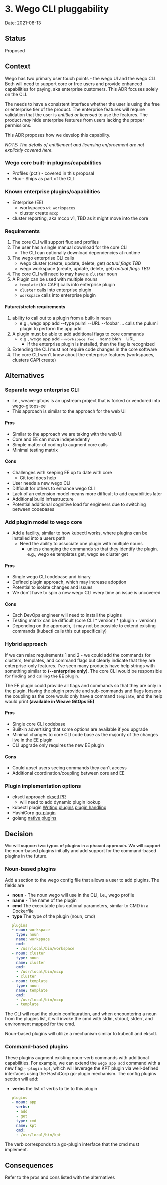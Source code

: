 # 3. Wego CLI pluggability

Date: 2021-08-13

## Status

Proposed

## Context

Wego has two primary user touch points - the wego UI and the wego CLI.  Both will need to support core or free users and provide enhanced capabilities for paying, aka enterprise customers. This ADR focuses solely on the CLI.

The needs to have a consistent interface whether the user is using the free or enterprise tier of the product.  The enterprise features will require validation that the user is _entitled or licensed_ to use the features.  The product _may_ hide enterprise features from users lacking the proper permissions.

This ADR proposes how we develop this capability.

_NOTE: The details of entitlement and licensing enforcement are not explicitly covered here._
### Wego core built-in plugins/capabilities 
* Profiles (pctl) - covered in this proposal 
* Flux - Ships as part of the CLI

### Known enterprise plugins/capabilities
* Enterprise (EE)
  * workspaces `wk workspaces`
  * cluster create `mccp`
* cluster reporting, aka mccp v1, TBD as it might move into the core

### Requirements
1. The core CLI will support flux and profiles
1. The user has a single manual download for the core CLI
    * The CLI can optionally download dependencies at runtime
1. The wego enterprise CLI calls
    * wego cluster (create, update, delete, get) _actual flags TBD_
    * wego workspace (create, update, delete, get) _actual flags TBD_
1. The core CLI will need to may have a `cluster` noun
1. A Plugin can be used with multiple nouns 
    * `template` (for CAPI) calls into enterprise plugin
    * `cluster` calls into enterprise plugin
    * `workspace` calls into enterprise plugin

#### Future/stretch requirements
1. ability to call out to a plugin from a built-in noun
    * e.g.,  wego app add --type pulmi --URL --foobar ... calls the pulumi plugin to perform the app add
1. A plugin must be able to add additional flags to core commands
    * e.g., wego app add `--workspace foo`  --name blah --URL 
        * If the enterprise plugin is installed, then the flag is recognized 
1. Extending the CLI must not require code changes in the core software
1. The core CLI won't know about the enterprise features (workspaces, clusters CAPI create)

## Alternatives

### Separate wego enterprise CLI
* I.e., weave-gitops is an upstream project that is forked or vendored into wego-gitops-ee
* This approach is similar to the approach for the web UI

#### Pros
* Similar to the approach we are taking with the web UI
* Core and EE can move independently
* Simple matter of coding to augment core calls
* Minimal testing matrix

#### Cons
* Challenges with keeping EE up to date with core
    * Git tool does help 
* User needs a new wego CLI 
* Difficult for others to enhance wego CLI
* Lack of an extension model means more difficult to add capabilities later
* Additional build infrastructure 
* Potential additional cognitive load for engineers due to switching between codebases


### Add plugin model to wego core
* Add a facility, similar to how kubectl works, where plugins can be installed into a users path
    * Need the ability to associate one plugin with multiple nouns
        * unless changing the commands so that they identify the plugin.  e.g., wego ee templates get, wego ee cluster get

#### Pros
* Single wego CLI codebase and binary
* Defined plugin approach, which may increase adoption
* Potential to isolate changes and issues
* We don't have to spin a new wego CLI every time an issue is uncovered

#### Cons
* Each DevOps engineer will need to install the plugins
* Testing matrix can be difficult (core CLI * version) * (plugin + version)
* Depending on the approach, it may not be possible to extend existing commands (kubectl calls  this out specifically)

### Hybrid approach
If we can relax requirements 1 and 2 - we could add the commands for clusters, templates, and command flags but clearly indicate that they are enterprise-only features.  I've seen many products have help strings with something similar to **(--enterprise only)**. The core CLI would be responsible for finding and calling the EE plugin.

The EE plugin could provide all flags and commands so that they are only in the plugin.  Having the plugin provide and sub-commands and flags loosens the coupling as the core would only have a command `template`, and the help would print **(available in Weave GitOps EE)**

#### Pros
* Single core CLI codebase
* Built-in advertising that some options are available if you upgrade
* Minimal changes to core CLI code base as the majority of the changes live in the EE plugin
* CLI upgrade only requires the new EE plugin

#### Cons
* Could upset users seeing commands they can't access
* Additional coordination/coupling between core and EE

### Plugin implementation options
* eksctl approach [eksctl PR](https://github.com/weaveworks/eksctl-private/pull/309/files)
    * will need to add dynamic plugin lookup
* kubectl plugin [Writing plugins](https://kubernetes.io/docs/tasks/extend-kubectl/kubectl-plugins/) [plugin handling](https://github.com/kubernetes/kubectl/blob/4defba0cec1f594eb410c69bff05b51cddfba8ff/pkg/cmd/cmd.go#L104)
* HashiCorp [go-plugin](https://github.com/HashiCorp/go-plugin/)
* golang [native plugins](https://pkg.go.dev/plugin)

## Decision
We will support two types of plugins in a phased approach.  We will support the noun-based plugins initially and add support for the command-based plugins in the future.

### Noun-based plugins
Add a section to the wego config file that allows a user to add plugins.  The fields are
* **noun** - The noun wego will use in the CLI, i.e., wego profile
* **name** - The name of the plugin
* **cmd** The executable plus optional parameters, similar to CMD in a Dockerfile
* **type** The type of the plugin (noun, cmd)
```yaml
   plugins
   - noun: workspace
     type: noun
     name: workspace
     cmd: 
     - /usr/local/bin/workspace
   - noun: cluster
     type: noun
     name: cluster
     cmd:
     - /usr/local/bin/mccp
     - cluster
   - noun: template 
     type: noun
     name: template
     cmd:
     - /usr/local/bin/mccp
     - template
```
The CLI will read the plugin configuration, and when encountering a noun from the plugins list, it will invoke the cmd with stdin, stdout, stderr, and environment mapped for the cmd.

Noun-based plugins will utilize a mechanism similar to kubectl and eksctl.  

### Command-based plugins
These plugins augment existing noun-verb commands with additional capabilities.  For example, we can extend the `wego app add` command with a new flag `--plugin kpt`, which will leverage the KPT plugin via well-defined interfaces using the HashiCorp go-plugin mechanism.
The config plugins section will add:
* **verbs** the list of verbs to tie to this plugin

```yaml
   plugins
   - moun: app
     verbs: 
     - add
     - get
     type: cmd
     name: kpt
     cmd: 
     - /usr/local/bin/kpt
```
The verb corresponds to a go-plugin interface that the cmd must implement.

## Consequences

Refer to the pros and cons listed with the alternatives
